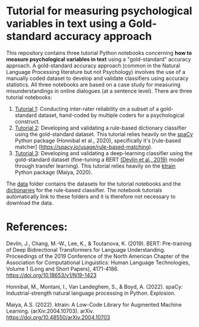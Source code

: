 # Tutorial for measuring psychological variables in text using a Gold-standard accuracy approach

This repository contains three tutorial Python notebooks concerning **how to measure psychological variables in text** using a "gold-standard" accuracy approach. A gold-standard accuracy approach (common in the Natural Language Processing literature but not Psychology) involves the use of a manually coded dataset to develop and validate classifiers using accuracy statistics. All three notebooks are based on a case study for measuring misunderstandings in online dialogues (at a sentence level). There are three tutorial notebooks:

1. [Tutorial 1](Tutorial_1_Inter_rater_reliability.ipynb): Conducting inter-rater reliability on a subset of a gold-standard dataset, hand-coded by multiple coders for a psychological construct.  
2. [Tutorial 2](Tutorial_2_Rule_based_dictionary_classifier.ipynb): Developing and validating a rule-based dictionary classifier using the gold-standard dataset. This tutorial relies heavily on the [spaCy](https://spacy.io/) Python package (Honnibal et al., 2020), specifically it's [rule-based matcher] (https://spacy.io/usage/rule-based-matching). 
3. [Tutorial 3](Tutorial_3_Deep_learning_BERT_classifier.ipynb): Developing and validating a deep-learning classifier using the gold-standard dataset (fine-tuning a BERT [(Devlin et al., 2019)](https://aclanthology.org/N19-1423/) model through transfer learning). This tutorial relies heavily on the [ktrain](https://github.com/amaiya/ktrain) Python package (Maiya, 2020). 

The [data](data/) folder contains the datasets for the tutorial notebooks and the [dictionaries](data/dictionaries/) for the rule-based classifier. The notebook tutorials automatically link to these folders and it is therefore not necessary to download the data.

# References:

Devlin, J., Chang, M.-W., Lee, K., & Toutanova, K. (2019). BERT: Pre-training of Deep Bidirectional Transformers for Language Understanding. Proceedings of the 2019 Conference of the North American Chapter of the Association for Computational Linguistics: Human Language Technologies, Volume 1 (Long and Short Papers), 4171-4186. https://doi.org/10.18653/v1/N19-1423

Honnibal, M., Montani, I., Van Landeghem, S., & Boyd, A. (2022). spaCy: Industrial-strength natural language processing in Python. Explosion.

Maiya, A.S. (2022). ktrain: A Low-Code Library for Augmented Machine Learning. (arXiv:2004.10703). arXiv. https://doi.org/10.48550/arXiv.2004.10703
